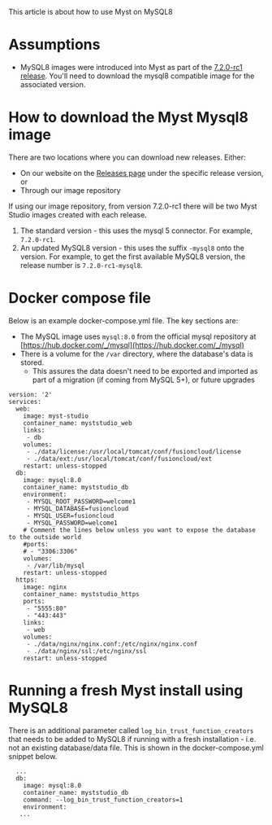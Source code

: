 This article is about how to use Myst on MySQL8

# Assumptions
* MySQL8 images were introduced into Myst as part of the [7.2.0-rc1 release](https://www.mystsoftware.com/post/myst-studio-7-2-0-rc1). You'll need to download the mysql8 compatible image for the associated version.

# How to download the Myst Mysql8 image
There are two locations where you can download new releases. Either:
* On our website on the [Releases page](https://www.mystsoftware.com/resources/releases) under the specific release version, or
* Through our image repository

If using our image repository, from version 7.2.0-rc1 there will be two Myst Studio images created with each release.

1. The standard version - this uses the mysql 5 connector. For example, `7.2.0-rc1`.
1. An updated MySQL8 version - this uses the suffix `-mysql8` onto the version. For example, to get the first available MySQL8 version, the release number is `7.2.0-rc1-mysql8`.


# Docker compose file
Below is an example docker-compose.yml file. The key sections are:
* The MySQL image uses `mysql:8.0` from the official mysql repository at [https://hub.docker.com/_/mysql](https://hub.docker.com/_/mysql)
* There is a volume for the `/var` directory, where the database's data is stored.
    * This assures the data doesn't need to be exported and imported as part of a migration (if coming from MySQL 5+), or future upgrades


```
version: '2'
services:
  web:
    image: myst-studio
    container_name: myststudio_web
    links:
     - db
    volumes:
     - ./data/license:/usr/local/tomcat/conf/fusioncloud/license
     - ./data/ext:/usr/local/tomcat/conf/fusioncloud/ext
    restart: unless-stopped 
  db:
    image: mysql:8.0
    container_name: myststudio_db
    environment:
     - MYSQL_ROOT_PASSWORD=welcome1
     - MYSQL_DATABASE=fusioncloud 
     - MYSQL_USER=fusioncloud
     - MYSQL_PASSWORD=welcome1
    # Comment the lines below unless you want to expose the database to the outside world
    #ports:
    # - "3306:3306"
    volumes:
     - /var/lib/mysql
    restart: unless-stopped 
  https:
    image: nginx
    container_name: myststudio_https
    ports:
     - "5555:80"
     - "443:443"
    links:
     - web
    volumes:
     - ./data/nginx/nginx.conf:/etc/nginx/nginx.conf
     - ./data/nginx/ssl:/etc/nginx/ssl
    restart: unless-stopped 
```

# Running a fresh Myst install using MySQL8
There is an additional parameter called ``log_bin_trust_function_creators`` that needs to be added to MySQL8 if running with a fresh installation - i.e. not an existing database/data file. This is shown in the docker-compose.yml snippet below.

```
  ...
  db:
    image: mysql:8.0
    container_name: myststudio_db
    command: --log_bin_trust_function_creators=1
    environment:
   ...
```

